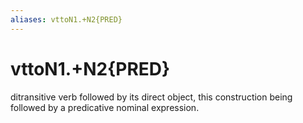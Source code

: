 ```yaml
---
aliases: vttoN1.+N2{PRED}
---
```

# vttoN1.+N2{PRED}

ditransitive verb followed by its direct object, this construction being followed by a predicative nominal expression.